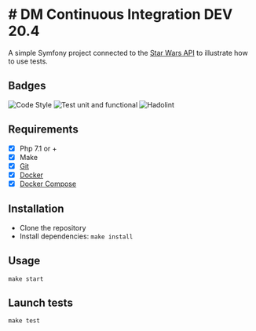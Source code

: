 # # DM Continuous Integration DEV 20.4

A simple Symfony project connected to the [Star Wars API](https://swapi.co) to illustrate how to use tests.

## Badges

![Code Style](https://github.com/branisanz1/dm-ci20-4/workflows/Code%20Style/badge.svg)
![Test unit and functional](https://github.com/branisanz1/dm-ci20-4/workflows/Test%20unit%20and%20functional/badge.svg)
![Hadolint](https://github.com/branisanz1/dm-ci20-4/workflows/Hadolint/badge.svg)

## Requirements

- [x] Php 7.1 or +
- [x] Make
- [x] [Git](https://www.atlassian.com/fr/git/tutorials/install-git)
- [x] [Docker](https://docs.docker.com/install/)
- [x] [Docker Compose](https://docs.docker.com/compose/install/)

## Installation

- Clone the repository
- Install dependencies: `make install`

## Usage

```
make start
```

## Launch tests

```
make test
```
